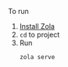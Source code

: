 
To run

1. [Install Zola](https://www.getzola.org/documentation/getting-started/installation/)
2. `cd` to project
3. Run
    ``` sh
    zola serve
    ```
